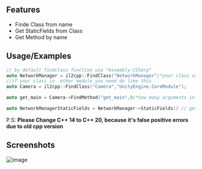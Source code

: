 ## Features

- Finde Class from name
- Get StaticFields from Class
- Get Method by name

## Usage/Examples

```c++
// by default findclass function use "Assembly-CSharp" 
auto NetworkManager = il2cpp::FindClass("NetworkManager"/*your class name*/);
//if your class in  other module you need do like this
auto Camera = il2cpp::FindClass("Camera","UnityEngine.CoreModule");

auto get_main = Camera->FindMethod("get_main",0/*how many arguments in your method*/); //get address function "get_main" from camera class

auto NetworkManagerStaticFields = NetworkManager->StaticFields() // get class static fields

```
P.S: **Please Change C++ 14 to C++ 20, because it's false positive errors due to old cpp version**

## Screenshots

![image](https://user-images.githubusercontent.com/47825265/182267870-fd76772d-68d5-4ec5-9f63-57b7fda7b2be.png)


